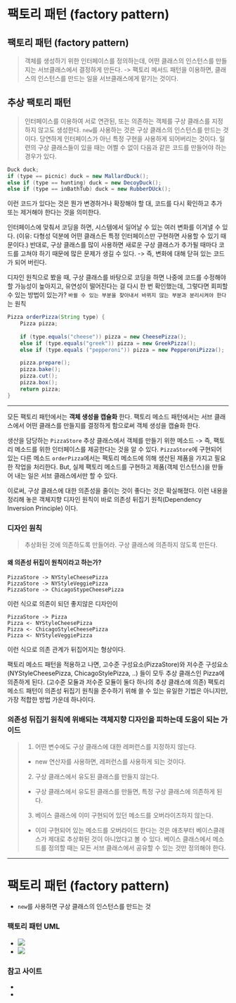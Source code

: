 # 팩토리 패턴 (factory pattern)
## 팩토리 패턴 (factory pattern)
> 객체를 생성하기 위한 인터페이스를 정의하는데,
> 어떤 클래스의 인스턴스를 만들지는 서브클래스에서 결정하게 만든다.
> -> 팩토리 메서드 패턴을 이용하면,
> 클래스의 인스턴스를 만드는 일을 서브클래스에게 맡기는 것이다.


## 추상 팩토리 패턴
> 인터페이스를 이용하여 서로 연관된,
> 또는 의존하는 객체를 구상 클래스를 지정하지 않고도 생성한다.
> `new`를 사용하는 것은 구상 클래스의 인스턴스를 만드는 것이다.
> 당연하게 인터페이스가 아닌 특정 구현을 사용하게 되어버리는 것이다.
> 일련의 구상 클래스들이 있을 때는 어쩔 수 없이 다음과 같은 코드를 만들어야 하는 경우가 있다.

```java
Duck duck;
if (type == picnic) duck = new MallardDuck();
else if (type == hunting) duck = new DecoyDuck();
else if (type == inBathTub) duck = new RubberDUck(); 
```
이런 코드가 있다는 것은 뭔가 변경하거나 확장해야 할 대,
코드를 다시 확인하고 추가 또는 제거해야 한다는 것을 의미한다. 

인터페이스에 맞춰서 코딩을 하면, 시스템에서 일어날 수 있는 여러 변화를 이겨낼 수 있다.
(이유: 다형성 덕분에 어떤 클래스든 특정 인터페이스만 구현하면 사용할 수 있기 때문이다.)
반대로, 구상 클래스를 많이 사용하면 새로운 구상 클래스가 추가될 때마다 코드를 고쳐야 하기 때문에 
많은 문제가 생길 수 있다. 
-> 즉, 변화에 대해 닫혀 있는 코드가 되어 버린다. 

디자인 원칙으로 봤을 때, 구상 클래스를 바탕으로 코딩을 하면
나중에 코드를 수정해야 할 가능성이 높아지고,
유연성이 떨어진다는 걸 다시 한 번 확인했는데, 그렇다면 회피할 수 있는 방법이 있는가?
`바뀔 수 있는 부분을 찾아내서 바뀌지 않는 부분과 분리시켜야 한다`는 원칙


```java
Pizza orderPizza(String type) {
    Pizza pizza;
    
    if (type.equals("cheese")) pizza = new CheesePizza();
    else if (type.equals("greek")) pizza = new GreekPizza();
    else if (type.equals ("pepperoni")) pizza = new PepperoniPizza();
    
    pizza.prepare();
    pizza.bake();
    pizza.cut();
    pizza.box();
    return pizza;
}
```
---
모든 팩토리 패턴에서는 **객체 생성을 캡슐화** 한다.
팩토리 메소드 패턴에서는 서브 클래스에서 어떤 클래스를 만들지를 결정하게 함으로써 객체 생성을 캡슐화 한다.

생산을 담당하는 `PizzaStore` 추상 클래스에서 객체를 만들기 위한 메소드
-> 즉, 팩토리 메소드를 위한 인터페이스를 제공한다는 것을 알 수 있다. 
`PizzaStore`에 구현되어 있는 다른 메소드 `orderPizza`에서는 팩토리 메소드에 의해 생산된 제품을 가지고
필요한 작업을 처리한다.
But, 실제 팩토리 메소드를 구현하고 제품(객체 인스턴스)을 만들어 내는 일은 서브 클래스에서만 할 수 있다. 

이로써, 구상 클래스에 대한 의존성을 줄이는 것이 좋다는 것은 확실해졌다.
이런 내용을 정리해 놓은 객체지향 디자인 원칙이 바로 의존성 뒤집기 원칙(Dependency Inversion Principle)
이다. 


### 디자인 원칙
> 추상화된 것에 의존하도록 만들어라.
> 구상 클래스에 의존하지 않도록 만든다. 


#### 왜 의존성 뒤집이 원칙이라고 하는가?
```
PizzaStore -> NYStyleCheesePizza
PizzaStore -> NYStyleVeggiePizza
PizzaStore -> ChicagoStypeCheesePizza
```

이런 식으로 의존이 되던 좋지않은 디자인이
```
PizzaStore -> Pizza
Pizza <- NYStyleCheesePizza
Pizza <- ChicagoStyleCheesePizza
Pizza <- NYStyleVeggiePizza
```
이런 식으로 의존 관계가 뒤집어지는 형상이다. 

팩토리 메소드 패턴을 적용하고 나면, 
고수준 구성요소(PizzaStore)와 저수준 구성요소(NYStyleCheesePizza, ChicagoStylePizza, ..) 들이 
모두 추상 클래스인 Pizza에 의존하게 된다. 
(고수준 모듈과 저수준 모듈이 둘다 하나의 추상 클래스에 의존)
팩토리 메소드 패턴이 의존성 뒤집기 원칙을 준수하기 위해 쓸 수 있는 유일한 기법은 아니지만,
가장 적합한 방법 가운데 하나이다.  


### 의존성 뒤집기 원칙에 위배되는 객체지향 디자인을 피하는데 도움이 되는 가이드
> 1. 어떤 변수에도 구상 클래스에 대한 레퍼런스를 지정하지 않는다.
>   - new 연산자를 사용하면, 레퍼런스를 사용하게 되는 것이다.
> 2. 구상 클래스에서 유도된 클래스를 만들지 않는다. 
>   - 구상 클래스에서 유도된 클래스를 만들면, 특정 구상 클래스에 의존하게 된다.
> 3. 베이스 클래스에 이미 구현되어 있던 메소드를 오버라이즈하지 않는다.       
>   - 이미 구현되어 있는 메소드를 오버라이드 한다는 것은 
>     애초부터 베이스클래스가 제대로 추상화된 것이 아니었다고 볼 수 있다. 
>     베이스 클래스에서 메소드를 정의할 때는 모든 서브 클래스에서 공유할 수 있는 것만 정의해야 한다. 
>
    
    
---
# 팩토리 패턴 (factory pattern)
- `new`를 사용하면 구상 클래스의 인스턴스를 만드는 것
### 팩토리 패턴 UML
- ![](https://user-images.githubusercontent.com/37353837/67833485-21739f80-fb28-11e9-9f20-91b007dc14bb.png)
- ![](https://user-images.githubusercontent.com/37353837/67833527-3f410480-fb28-11e9-93ad-9a05495d111f.png)

### 참고 사이트
- [디자인패턴 - 팩토리 패턴 (factory pattern)]: https://jusungpark.tistory.com/14?category=630296
- [4. 팩토리 패턴]: http://wiki.gurubee.net/pages/viewpage.action?pageId=1507401  











